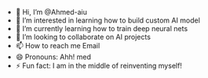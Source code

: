 - 👋 Hi, I’m @Ahmed-aiu
- 👀 I’m interested in learning how to build custom AI model
- 🌱 I’m currently learning how to train deep neural nets
- 💞️ I’m looking to collaborate on AI projects
- 📫 How to reach me Email
- 😄 Pronouns: Ahh! med
- ⚡ Fun fact: I am in the middle of reinventing myself!

<!---
Ahmed-aiu/Ahmed-aiu is a ✨ special ✨ repository because its `README.md` (this file) appears on your GitHub profile.
You can click the Preview link to take a look at your changes.
--->
